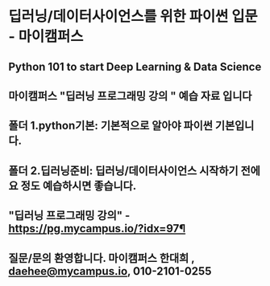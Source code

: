 
# 딥러닝/데이터사이언스를 위한 파이썬 입문 - 마이캠퍼스

## Python 101 to start Deep Learning & Data Science

## 마이캠퍼스 "딥러닝 프로그래밍 강의 "  예습 자료 입니다
## 폴더 1.python기본: 기본적으로 알아야 파이썬 기본입니다. 
## 폴더 2.딥러닝준비: 딥러닝/데이터사이언스 시작하기 전에 요 정도 예습하시면 좋습니다.
## "딥러닝 프로그래밍 강의" - https://pg.mycampus.io/?idx=97¶
## 질문/문의 환영합니다. 마이캠퍼스 한대희 , daehee@mycampus.io, 010-2101-0255


